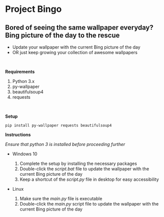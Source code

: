 # Project Bingo

## Bored of seeing the same wallpaper everyday? Bing picture of the day to the rescue

* Update your wallpaper with the current Bing picture of the day
* OR just keep growing your collection of awesome wallpapers

<br>

**Requirements**
1. Python 3.x
2. py-wallpaper
3. beautifulsoup4
4. requests

<br>

**Setup**

    pip install py-wallpaper requests beautifulsoup4

**Instructions**

*Ensure that python 3 is installed before proceeding further*
* Windows 10
  1. Complete the setup by installing the necessary packages
  2. Double-click the *script.bat* file to update the wallpaper with the current Bing picture of the day
  3. Keep a shortcut of the *script.py* file in desktop for easy accessibility

* Linux
  1. Make sure the *main.py* file is executable
  2. Double-click the *main.py* script file to update the wallpaper with the current Bing picture of the day
